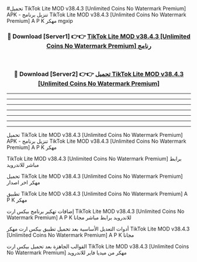 #تحميل TikTok Lite MOD v38.4.3 [Unlimited Coins No Watermark Premium]  APK - تنزيل برنامج TikTok Lite MOD v38.4.3 [Unlimited Coins No Watermark Premium]  A P K مهكر mgxip 



<div align="center">
<h3>🔴 Download [Server1] 👉👉 <a href="https://apkdownload10.web.app/?title=TikTok Lite MOD v38.4.3 [Unlimited Coins No Watermark Premium] ">TikTok Lite MOD v38.4.3 [Unlimited Coins No Watermark Premium]  رنامج</a></h3><br>

<h3>🔴 Download [Server2] 👉👉 <a href="https://apkdownload10.web.app/?title=TikTok Lite MOD v38.4.3 [Unlimited Coins No Watermark Premium] ">تحميل TikTok Lite MOD v38.4.3 [Unlimited Coins No Watermark Premium]  </a></h3>
</div>


----------------------------------------------------------

----------------------------------------------------------

----------------------------------------------------------

----------------------------------------------------------

----------------------------------------------------------

----------------------------------------------------------

----------------------------------------------------------

تحميل TikTok Lite MOD v38.4.3 [Unlimited Coins No Watermark Premium]  APK - تنزيل برنامج TikTok Lite MOD v38.4.3 [Unlimited Coins No Watermark Premium]  A P K مهكر

TikTok Lite MOD v38.4.3 [Unlimited Coins No Watermark Premium]  برابط مباشر للاندرويد

تحميل TikTok Lite MOD v38.4.3 [Unlimited Coins No Watermark Premium]  مهكر اخر اصدار

تطبيق TikTok Lite MOD v38.4.3 [Unlimited Coins No Watermark Premium]  A P K مهكر

إضافات تهكير برنامج بيكس ارت TikTok Lite MOD v38.4.3 [Unlimited Coins No Watermark Premium]  A P K للاندرويد برابط مباشر مجانا

أدوات التعديل الأساسية بعد تحميل تطبيق بيكس ارت مهكر TikTok Lite MOD v38.4.3 [Unlimited Coins No Watermark Premium]  A P K مجانا

القوالب الجاهزة بعد تحميل بيكس ارت TikTok Lite MOD v38.4.3 [Unlimited Coins No Watermark Premium]  مهكر من ميديا فاير للاندرويد


